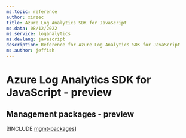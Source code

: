 ```yaml
---
ms.topic: reference
author: xirzec
title: Azure Log Analytics SDK for JavaScript
ms.data: 08/12/2022
ms.service: loganalytics
ms.devlang: javascript
description: Reference for Azure Log Analytics SDK for JavaScript
ms.author: jeffish
---
```

# Azure Log Analytics SDK for JavaScript - preview

## Management packages - preview
[!INCLUDE [mgmt-packages](log-analytics-mgmt-index.md)]